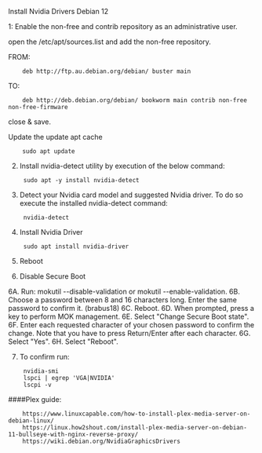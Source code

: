 Install Nvidia Drivers Debian 12

1: Enable the non-free and contrib repository as an administrative user. 

open the /etc/apt/sources.list and add the non-free repository.

  FROM:
    
        deb http://ftp.au.debian.org/debian/ buster main
  TO:

        deb http://deb.debian.org/debian/ bookworm main contrib non-free non-free-firmware

close & save. 

Update the update apt cache

        sudo apt update

2. Install nvidia-detect utility by execution of the below command:

        sudo apt -y install nvidia-detect


3. Detect your Nvidia card model and suggested Nvidia driver.
To do so execute the installed nvidia-detect command:

        nvidia-detect

4. Install Nvidia Driver

        sudo apt install nvidia-driver


5. Reboot

6. Disable Secure Boot

  6A. Run: mokutil --disable-validation or mokutil --enable-validation.
  6B. Choose a password between 8 and 16 characters long. Enter the same password to confirm it. (brabus18)
  6C. Reboot.
  6D. When prompted, press a key to perform MOK management.
  6E. Select "Change Secure Boot state".
  6F. Enter each requested character of your chosen password to confirm the change. Note that you have to press Return/Enter after each character.
  6G. Select "Yes".
  6H. Select "Reboot".

7. To confirm run:
   
        nvidia-smi
        lspci | egrep 'VGA|NVIDIA'
        lscpi -v

####Plex guide:

        https://www.linuxcapable.com/how-to-install-plex-media-server-on-debian-linux/
        https://linux.how2shout.com/install-plex-media-server-on-debian-11-bullseye-with-nginx-reverse-proxy/
        https://wiki.debian.org/NvidiaGraphicsDrivers




